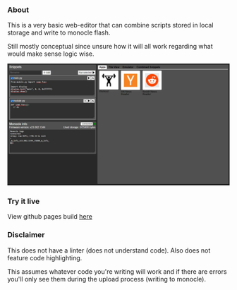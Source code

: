### About

This is a very basic web-editor that can combine scripts stored in local storage and write to monocle flash.

Still mostly conceptual since unsure how it will all work regarding what would make sense logic wise.

<img src="./monocle-web-editor.JPG"/>

### Try it live

View github pages build <a href="https://jdc-cunningham.github.io/bl-monocle-reactjs-pwa/">here</a>

### Disclaimer

This does not have a linter (does not understand code). Also does not feature code highlighting.

This assumes whatever code you're writing will work and if there are errors you'll only see them during the upload process (writing to monocle).